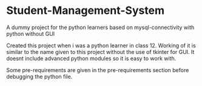 # Student-Management-System
A dummy project for the python learners based on mysql-connectivity with python without GUI

Created this project when i was a python learner in class 12. Working of it is similar to the name given to this project without the use of tkinter for GUI. It doesnt include advanced python modules so it is easy to work with.

Some pre-requirements are given in the pre-requirements section before debugging the python file.
